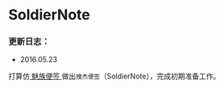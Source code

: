 # SoldierNote
### 更新日志：

- 2016.05.23

打算仿[ 魅族便签 ](http://www.coolapk.com/apk/com.meizu.notes)做出`搜杰便签`（SoldierNote），完成初期准备工作。

